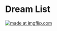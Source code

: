 # Dream List
<a href="https://imgflip.com/gif/1hvsfc"><img src="https://i.imgflip.com/1hvsfc.gif" title="made at imgflip.com"/></a>
